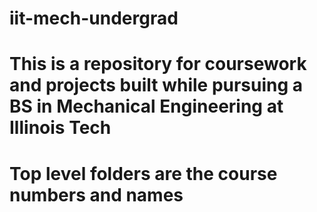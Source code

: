 # iit-mech-undergrad

# This is a repository for coursework and projects built while pursuing a BS in Mechanical Engineering at Illinois Tech

# Top level folders are the course numbers and names
